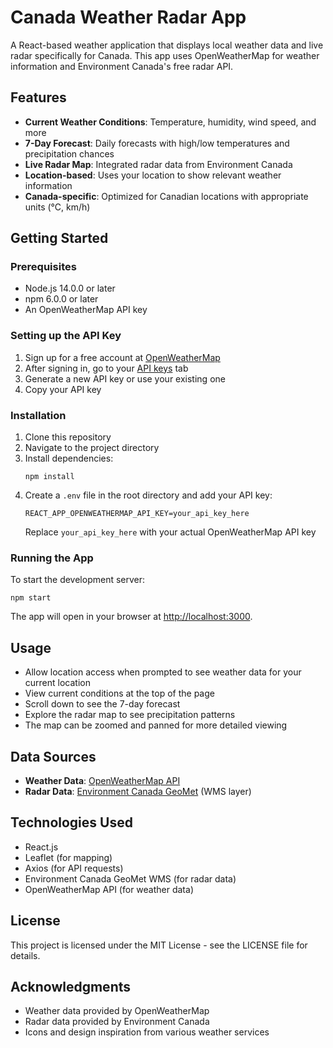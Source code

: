 # Canada Weather Radar App

A React-based weather application that displays local weather data and live radar specifically for Canada. This app uses OpenWeatherMap for weather information and Environment Canada's free radar API.

## Features

- **Current Weather Conditions**: Temperature, humidity, wind speed, and more
- **7-Day Forecast**: Daily forecasts with high/low temperatures and precipitation chances
- **Live Radar Map**: Integrated radar data from Environment Canada
- **Location-based**: Uses your location to show relevant weather information
- **Canada-specific**: Optimized for Canadian locations with appropriate units (°C, km/h)

## Getting Started

### Prerequisites

- Node.js 14.0.0 or later
- npm 6.0.0 or later
- An OpenWeatherMap API key

### Setting up the API Key

1. Sign up for a free account at [OpenWeatherMap](https://home.openweathermap.org/users/sign_up)
2. After signing in, go to your [API keys](https://home.openweathermap.org/api_keys) tab
3. Generate a new API key or use your existing one
4. Copy your API key

### Installation

1. Clone this repository
2. Navigate to the project directory
3. Install dependencies:
   ```
   npm install
   ```
4. Create a `.env` file in the root directory and add your API key:
   ```
   REACT_APP_OPENWEATHERMAP_API_KEY=your_api_key_here
   ```
   Replace `your_api_key_here` with your actual OpenWeatherMap API key

### Running the App

To start the development server:

```
npm start
```

The app will open in your browser at [http://localhost:3000](http://localhost:3000).

## Usage

- Allow location access when prompted to see weather data for your current location
- View current conditions at the top of the page
- Scroll down to see the 7-day forecast
- Explore the radar map to see precipitation patterns
- The map can be zoomed and panned for more detailed viewing

## Data Sources

- **Weather Data**: [OpenWeatherMap API](https://openweathermap.org/api)
- **Radar Data**: [Environment Canada GeoMet](https://eccc-msc.github.io/open-data/msc-geomet/readme_en/) (WMS layer)

## Technologies Used

- React.js
- Leaflet (for mapping)
- Axios (for API requests)
- Environment Canada GeoMet WMS (for radar data)
- OpenWeatherMap API (for weather data)

## License

This project is licensed under the MIT License - see the LICENSE file for details.

## Acknowledgments

- Weather data provided by OpenWeatherMap
- Radar data provided by Environment Canada
- Icons and design inspiration from various weather services
